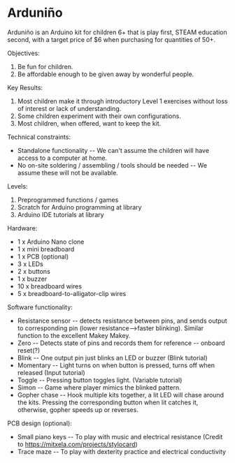 # Arduniño
Arduniño is an Arduino kit for children 6+ that is play first, STEAM education second, with a target price of $6 when purchasing for quantities of 50+.

Objectives:
1) Be fun for children.
2) Be affordable enough to be given away by wonderful people.

Key Results:
1) Most children make it through introductory Level 1 exercises without loss of interest or lack of understanding.
2) Some children experiment with their own configurations.
3) Most children, when offered, want to keep the kit.

Technical constraints:
- Standalone functionality -- We can't assume the children will have access to a computer at home.
- No on-site soldering / assembling / tools should be needed -- We assume these will not be available.

Levels:
1) Preprogrammed functions / games
2) Scratch for Arduino programming at library
3) Arduino IDE tutorials at library

Hardware:
- 1 x Arduino Nano clone
- 1 x mini breadboard
- 1 x PCB (optional)
- 3 x LEDs
- 2 x buttons
- 1 x buzzer
- 10 x breadboard wires
- 5 x breadboard-to-alligator-clip wires

Software functionality:
- Resistance sensor -- detects resistance between pins, and sends output to corresponding pin (lower resistance-->faster blinking). Similar function to the excellent Makey Makey.
- Zero -- Detects state of pins and records them for reference -- onboard reset(?)
- Blink -- One output pin just blinks an LED or buzzer (Blink tutorial)
- Momentary -- Light turns on when button is pressed, turns off when released (Input tutorial)
- Toggle -- Pressing button toggles light. (Variable tutorial)
- Simon -- Game where player mimics the blinked pattern.
- Gopher chase -- Hook multiple kits together, a lit LED will chase around the kits. Pressing the corresponding button when lit catches it, otherwise, gopher speeds up or reverses.

PCB design (optional):
- Small piano keys -- To play with music and electrical resistance (Credit to https://mitxela.com/projects/stylocard)
- Trace maze -- To play with dexterity practice and electrical conductivity
